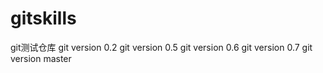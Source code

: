# gitskills
git测试仓库
git version 0.2
git version 0.5
git version 0.6
git version 0.7
git version master
